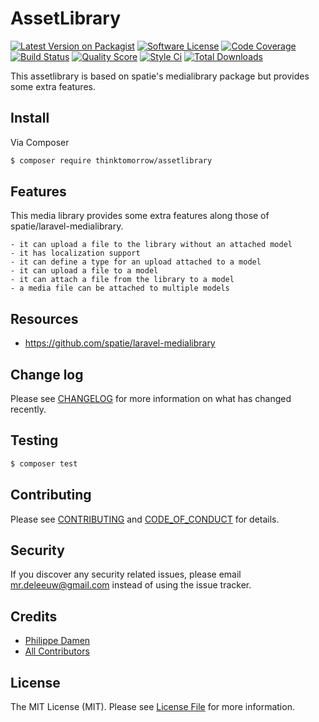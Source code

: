 # AssetLibrary

[![Latest Version on Packagist][ico-version]][link-packagist]
[![Software License][ico-license]](LICENSE.md)
[![Code Coverage](https://scrutinizer-ci.com/g/thinktomorrow/assetlibrary/badges/coverage.png?b=master)](https://scrutinizer-ci.com/g/thinktomorrow/assetlibrary/?branch=master)
[![Build Status](https://scrutinizer-ci.com/g/thinktomorrow/assetlibrary/badges/build.png?b=master)](https://scrutinizer-ci.com/g/thinktomorrow/assetlibrary/build-status/master)
[![Quality Score][ico-code-quality]][link-code-quality]
[![Style Ci][ico-styleci]][link-styleci]
[![Total Downloads][ico-downloads]][link-downloads]

This assetlibrary is based on spatie's medialibrary package but provides some extra features.

## Install

Via Composer

``` bash
$ composer require thinktomorrow/assetlibrary
```

## Features

This media library provides some extra features along those of spatie/laravel-medialibrary.

    - it can upload a file to the library without an attached model
    - it has localization support
    - it can define a type for an upload attached to a model
    - it can upload a file to a model
    - it can attach a file from the library to a model
    - a media file can be attached to multiple models

## Resources
- https://github.com/spatie/laravel-medialibrary


## Change log

Please see [CHANGELOG](CHANGELOG.md) for more information on what has changed recently.

## Testing

``` bash
$ composer test
```

## Contributing

Please see [CONTRIBUTING](CONTRIBUTING.md) and [CODE_OF_CONDUCT](CODE_OF_CONDUCT.md) for details.

## Security

If you discover any security related issues, please email mr.deleeuw@gmail.com instead of using the issue tracker.

## Credits

- [Philippe Damen][link-author]
- [All Contributors][link-contributors]

## License

The MIT License (MIT). Please see [License File](LICENSE.md) for more information.

[ico-version]: https://img.shields.io/packagist/v/thinktomorrow/assetlibrary.svg?style=flat-square
[ico-license]: https://img.shields.io/badge/license-MIT-brightgreen.svg?style=flat-square
[ico-travis]: https://img.shields.io/travis/thinktomorrow/assetlibrary/master.svg?style=flat-square
[ico-styleci]: https://styleci.io/repos/102483037/shield
[ico-scrutinizer]: https://img.shields.io/scrutinizer/coverage/g/thinktomorrow/assetlibrary.svg?style=flat-square
[ico-code-quality]: https://img.shields.io/scrutinizer/g/thinktomorrow/assetlibrary.svg?style=flat-square
[ico-downloads]: https://img.shields.io/packagist/dt/thinktomorrow/assetlibrary.svg?style=flat-square

[link-packagist]: https://packagist.org/packages/thinktomorrow/assetlibrary
[link-travis]: https://travis-ci.org/thinktomorrow/assetlibrary
[link-styleci]: https://styleci.io/repos/102483037
[link-scrutinizer]: https://scrutinizer-ci.com/g/thinktomorrow/assetlibrary/code-structure
[link-code-quality]: https://scrutinizer-ci.com/g/thinktomorrow/assetlibrary
[link-downloads]: https://packagist.org/packages/thinktomorrow/assetlibrary
[link-author]: https://github.com/yinx
[link-contributors]: ../../contributors

